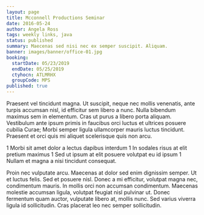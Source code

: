 ```yaml
---
layout: page
title: Mcconnell Productions Seminar
date: 2016-05-24
author: Angela Ross
tags: weekly links, java
status: published
summary: Maecenas sed nisi nec ex semper suscipit. Aliquam.
banner: images/banner/office-01.jpg
booking:
  startDate: 05/23/2019
  endDate: 05/25/2019
  ctyhocn: ATLMRHX
  groupCode: MPS
published: true
---
```

Praesent vel tincidunt magna. Ut suscipit, neque nec mollis venenatis, ante turpis accumsan nisl, id efficitur sem libero a nunc. Nulla bibendum maximus sem in elementum. Cras ut purus a libero porta aliquam. Vestibulum ante ipsum primis in faucibus orci luctus et ultrices posuere cubilia Curae; Morbi semper ligula ullamcorper mauris luctus tincidunt. Praesent et orci quis mi aliquet scelerisque quis non arcu.

1 Morbi sit amet dolor a lectus dapibus interdum
1 In sodales risus at elit pretium maximus
1 Sed ut ipsum at elit posuere volutpat eu id ipsum
1 Nullam et magna a nisi tincidunt consequat.

Proin nec vulputate arcu. Maecenas at dolor sed enim dignissim semper. Ut et luctus felis. Sed et posuere nisl. Donec a mi efficitur, volutpat magna nec, condimentum mauris. In mollis orci non accumsan condimentum. Maecenas molestie accumsan ligula, volutpat feugiat nisl pulvinar ut. Donec fermentum quam auctor, vulputate libero at, mollis nunc. Sed varius viverra ligula id sollicitudin. Cras placerat leo nec semper sollicitudin.
